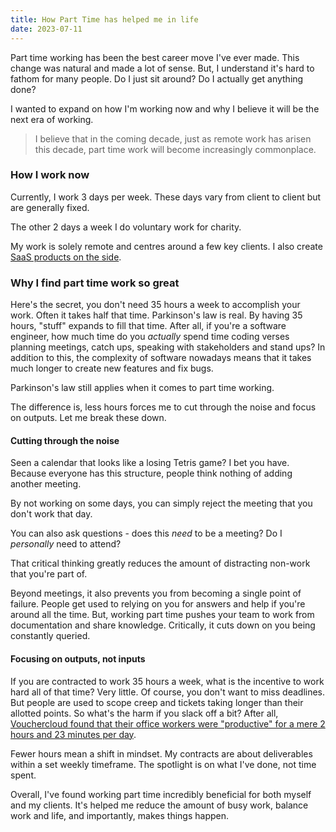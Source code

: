 ```yaml
---
title: How Part Time has helped me in life
date: 2023-07-11
---
```


Part time working has been the best career move I've ever made. This change was natural and made a lot of sense. But, I understand it's hard to fathom for many people. Do I just sit around? Do I actually get anything done?

I wanted to expand on how I'm working now and why I believe it will be the next era of working.

> I believe that in the coming decade, just as remote work has arisen this decade, part time work will become increasingly commonplace.



### How I work now

Currently, I work 3 days per week. These days vary from client to client but are generally fixed.

The other 2 days a week I do voluntary work for charity.

My work is solely remote and centres around a few key clients. I also create [SaaS products on the side](https://loginllama.app).



### Why I find part time work so great

Here's the secret, you don't need 35 hours a week to accomplish your work. Often it takes half that time. Parkinson's law is real. By having 35 hours, "stuff" expands to fill that time. After all, if you're a software engineer, how much time do you *actually* spend time coding verses planning meetings, catch ups, speaking with stakeholders and stand ups? In addition to this, the complexity of software nowadays means that it takes much longer to create new features and fix bugs.

Parkinson's law still applies when it comes to part time working. 

The difference is, less hours forces me to cut through the noise and focus on outputs. Let me break these down.



#### Cutting through the noise

Seen a calendar that looks like a losing Tetris game? I bet you have. Because everyone has this structure, people think nothing of adding another meeting. 

By not working on some days, you can simply reject the meeting that you don't work that day. 

You can also ask questions - does this *need* to be a meeting? Do I *personally* need to attend? 

That critical thinking greatly reduces the amount of distracting non-work that you're part of.

Beyond meetings, it also prevents you from becoming a single point of failure. People get used to relying on you for answers and help if you're around all the time. But, working part time pushes your team to work from documentation and share knowledge. Critically, it cuts down on you being constantly queried.



#### Focusing on outputs, not inputs

If you are contracted to work 35 hours a week, what is the incentive to work hard all of that time? Very little. Of course, you don't want to miss deadlines. But people are used to scope creep and tickets taking longer than their allotted points. So what's the harm if you slack off a bit? After all, [Vouchercloud found that their office workers were "productive" for a mere 2 hours and 23 minutes per day](https://www.vouchercloud.com/resources/office-worker-productivity).

Fewer hours mean a shift in mindset. My contracts are about deliverables within a set weekly timeframe. The spotlight is on what I've done, not time spent.



Overall, I've found working part time incredibly beneficial for both myself and my clients. It's helped me reduce the amount of busy work, balance work and life, and importantly, makes things happen.

